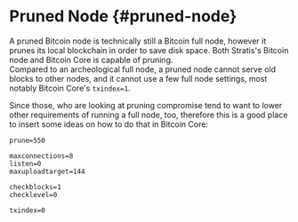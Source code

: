 # Pruned Node {#pruned-node}

A pruned Bitcoin node is technically still a Bitcoin full node, however it prunes its local blockchain in order to save disk space. Both Stratis's Bitcoin node and Bitcoin Core is capable of pruning.  
Compared to an archeological full node, a pruned node cannot serve old blocks to other nodes, and it cannot use a few full node settings, most notably Bitcoin Core's `txindex=1`.  

Since those, who are looking at pruning compromise tend to want to lower other requirements of running a full node, too, therefore this is a good place to insert some ideas on how to do that in Bitcoin Core:  

```
prune=550

maxconnections=8
listen=0
maxuploadtarget=144

checkblocks=1
checklevel=0

txindex=0
```
